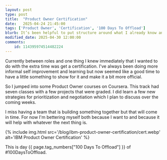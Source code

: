 ```yaml
---
layout: post
type: post
title:  "Product Owner Certification"
date:   2025-04-24 21:45:00
tags: ['Product Owner', 'Certification', '100 Days To Offload']
blurb: It’s been helpful to put structure around what I already know and pick up new tools for prioritizing, communicating, and delivering better outcomes.
modified_date: 2025-04-30 12:00:00
comments:
    id: 114395974514482224
---
```


Currently between roles and one thing I knew immediately that I wanted to do with the extra time was get a certification. I've always been doing more informal self improvement and learning but now seemed like a good time to have a little something to show for it and make it a bit more official.

So I jumped into some Product Owner courses on Coursera. This track had seven classes with a few projects that were graded. I did learn a few new strategies for prioritization and negotiation which I plan to discuss over the coming weeks.

I miss having a team that is building something together but that will come in time. For now I'm bettering myself both because I want to and because it will help with whatever the next thing is.
      
{% include img.html src='/blog/ibm-product-owner-certification/cert.webp' alt='IBM Product Owner Certification' %}

This is day {{ page.tag_numbers["100 Days To Offload"] }}  of #100DaysToOffload.

[LinkedIn]: https://www.linkedin.com/posts/cshimes_im-happy-to-share-that-ive-obtained-a-new-activity-7321214654741901342-Cws1?utm_source=share&utm_medium=member_desktop&rcm=ACoAAAPJn4kBFy4NXwLreMDW_px6yd7DGHMdwdc
[Coursera verification]: https://coursera.org/verify/professional-cert/0T2T342WW0V7